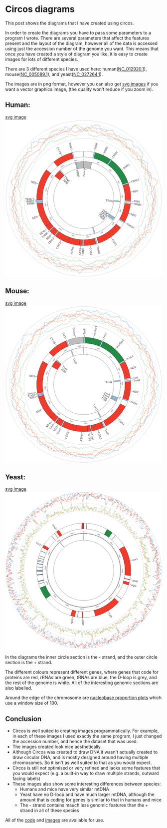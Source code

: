 # Circos diagrams
This post shows the diagrams that I have created using circos.

In order to create the diagrams you have to pass some parameters to a program I wrote. There are several parameters that affect the features present and the layout of the diagram, however all of the data is accessed using just the accession number of the genome you want. This means that once you have created a style of diagram you like, it is easy to create images for lots of different species.

There are 3 different species I have used here: human([NC_012920.1](https://www.ncbi.nlm.nih.gov/nuccore/251831106)), mouse([NC_005089.1](https://www.ncbi.nlm.nih.gov/nuccore/NC_005089.1)), and yeast([NC_027264.1](https://www.ncbi.nlm.nih.gov/nuccore/836643572)).

The images are in png format, however you can also get [svg images](../images/circos) if you want a vector graphics image, (the quality won't reduce if you zoom in).

## Human:
[svg image](../images/circos/NC_012920.1.svg)
<img src="../images/circos/NC_012920.1.png" alt="NC_012920.1">

## Mouse:
[svg image](../images/circos/NC_005089.1.svg)
<img src="../images/circos/NC_005089.1.png" alt="NC_005089.1">

## Yeast:
[svg image](../images/circos/NC_027264.1.svg)
<img src="../images/circos/NC_027264.1.png" alt="NC_027264.1">

In the diagrams the inner circle section is the - strand, and the outer circle section is the + strand.

The different colours represent different genes, where genes that code for proteins are red, rRNAs are green, tRNAs are blue, the D-loop is grey, and the rest of the genome is white. All of the interesting genomic sections are also labelled.

Around the edge of the chromosome are [nucleobase proportion plots](mitochondrial_genome_plots.md) which use a window size of 100.


## Conclusion
 + Circos is well suited to creating images programmatically. For example, in each of these images I used exactly the same program, I just changed the accession number, and hence the dataset that was used.
 + The images created look nice aesthetically.
 + Although Circos was created to draw DNA it wasn't actually created to draw circular DNA, and is mostly designed around having multiple chromosomes. So it isn't as well suited to that as you would expect.
 + Circos is still not optimised or very refined and lacks some features that you would expect (e.g. a built-in way to draw multiple strands, outward facing labels)
 + These images also show some interesting differences between species:
   + Humans and mice have very similar mtDNA
   + Yeast have no D-loop and have much larger mtDNA, although the amount that is coding for genes is similar to that in humans and mice
   + The - strand contains mauch less genomic features than the + strand in all of these species


All of the [code](../code) and [images](../images/circos) are available for use.

